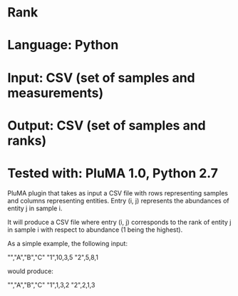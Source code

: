 # Rank
# Language: Python
# Input: CSV (set of samples and measurements)
# Output: CSV (set of samples and ranks)
# Tested with: PluMA 1.0, Python 2.7

PluMA plugin that takes as input a CSV file with rows representing
samples and columns representing entities.  Entry (i, j) represents
the abundances of entity j in sample i.

It will produce a CSV file where entry (i, j) corresponds to the rank
of entity j in sample i with respect to abundance (1 being the highest).

As a simple example, the following input:

"","A","B","C"
"1",10,3,5
"2",5,8,1

would produce:

"","A","B","C"
"1",1,3,2
"2",2,1,3
